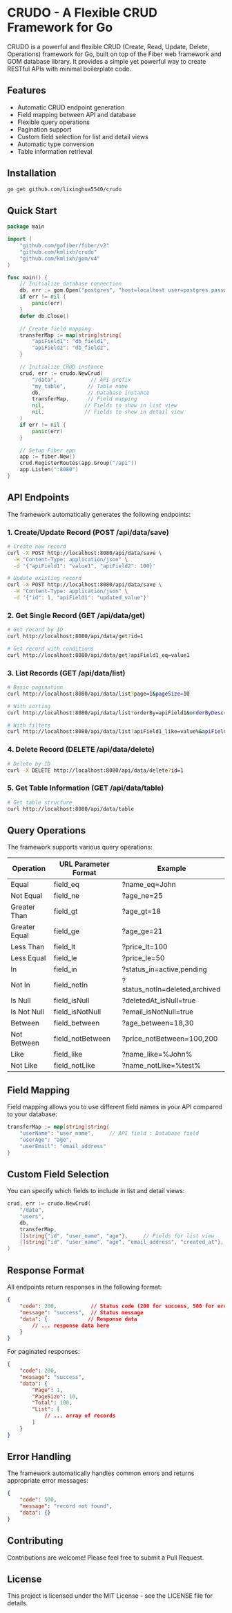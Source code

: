 # CRUDO - A Flexible CRUD Framework for Go

CRUDO is a powerful and flexible CRUD (Create, Read, Update, Delete, Operations) framework for Go, built on top of the Fiber web framework and GOM database library. It provides a simple yet powerful way to create RESTful APIs with minimal boilerplate code.

## Features

- Automatic CRUD endpoint generation
- Field mapping between API and database
- Flexible query operations
- Pagination support
- Custom field selection for list and detail views
- Automatic type conversion
- Table information retrieval

## Installation

```bash
go get github.com/lixinghua5540/crudo
```

## Quick Start

```go
package main

import (
    "github.com/gofiber/fiber/v2"
    "github.com/kmlixh/crudo"
    "github.com/kmlixh/gom/v4"
)

func main() {
    // Initialize database connection
    db, err := gom.Open("postgres", "host=localhost user=postgres password=password dbname=mydb port=5432 sslmode=disable")
    if err != nil {
        panic(err)
    }
    defer db.Close()

    // Create field mapping
    transferMap := map[string]string{
        "apiField1": "db_field1",
        "apiField2": "db_field2",
    }

    // Initialize CRUD instance
    crud, err := crudo.NewCrud(
        "/data",           // API prefix
        "my_table",       // Table name
        db,               // Database instance
        transferMap,      // Field mapping
        nil,             // Fields to show in list view
        nil,             // Fields to show in detail view
    )
    if err != nil {
        panic(err)
    }

    // Setup Fiber app
    app := fiber.New()
    crud.RegisterRoutes(app.Group("/api"))
    app.Listen(":8080")
}
```

## API Endpoints

The framework automatically generates the following endpoints:

### 1. Create/Update Record (POST /api/data/save)

```bash
# Create new record
curl -X POST http://localhost:8080/api/data/save \
  -H "Content-Type: application/json" \
  -d '{"apiField1": "value1", "apiField2": 100}'

# Update existing record
curl -X POST http://localhost:8080/api/data/save \
  -H "Content-Type: application/json" \
  -d '{"id": 1, "apiField1": "updated_value"}'
```

### 2. Get Single Record (GET /api/data/get)

```bash
# Get record by ID
curl http://localhost:8080/api/data/get?id=1

# Get record with conditions
curl http://localhost:8080/api/data/get?apiField1_eq=value1
```

### 3. List Records (GET /api/data/list)

```bash
# Basic pagination
curl http://localhost:8080/api/data/list?page=1&pageSize=10

# With sorting
curl http://localhost:8080/api/data/list?orderBy=apiField1&orderByDesc=apiField2

# With filters
curl http://localhost:8080/api/data/list?apiField1_like=value%&apiField2_gt=50
```

### 4. Delete Record (DELETE /api/data/delete)

```bash
# Delete by ID
curl -X DELETE http://localhost:8080/api/data/delete?id=1
```

### 5. Get Table Information (GET /api/data/table)

```bash
# Get table structure
curl http://localhost:8080/api/data/table
```

## Query Operations

The framework supports various query operations:

| Operation | URL Parameter Format | Example |
|-----------|---------------------|---------|
| Equal | field_eq | ?name_eq=John |
| Not Equal | field_ne | ?age_ne=25 |
| Greater Than | field_gt | ?age_gt=18 |
| Greater Equal | field_ge | ?age_ge=21 |
| Less Than | field_lt | ?price_lt=100 |
| Less Equal | field_le | ?price_le=50 |
| In | field_in | ?status_in=active,pending |
| Not In | field_notIn | ?status_notIn=deleted,archived |
| Is Null | field_isNull | ?deletedAt_isNull=true |
| Is Not Null | field_isNotNull | ?email_isNotNull=true |
| Between | field_between | ?age_between=18,30 |
| Not Between | field_notBetween | ?price_notBetween=100,200 |
| Like | field_like | ?name_like=%John% |
| Not Like | field_notLike | ?name_notLike=%test% |

## Field Mapping

Field mapping allows you to use different field names in your API compared to your database:

```go
transferMap := map[string]string{
    "userName": "user_name",     // API field : Database field
    "userAge": "age",
    "userEmail": "email_address"
}
```

## Custom Field Selection

You can specify which fields to include in list and detail views:

```go
crud, err := crudo.NewCrud(
    "/data",
    "users",
    db,
    transferMap,
    []string{"id", "user_name", "age"},     // Fields for list view
    []string{"id", "user_name", "age", "email_address", "created_at"},  // Fields for detail view
)
```

## Response Format

All endpoints return responses in the following format:

```json
{
    "code": 200,           // Status code (200 for success, 500 for error)
    "message": "success",  // Status message
    "data": {             // Response data
        // ... response data here
    }
}
```

For paginated responses:

```json
{
    "code": 200,
    "message": "success",
    "data": {
        "Page": 1,
        "PageSize": 10,
        "Total": 100,
        "List": [
            // ... array of records
        ]
    }
}
```

## Error Handling

The framework automatically handles common errors and returns appropriate error messages:

```json
{
    "code": 500,
    "message": "record not found",
    "data": {}
}
```

## Contributing

Contributions are welcome! Please feel free to submit a Pull Request.

## License

This project is licensed under the MIT License - see the LICENSE file for details. 